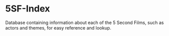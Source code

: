 # 5SF-Index
Database containing information about each of the 5 Second Films, such as actors and themes, for easy reference and lookup.
